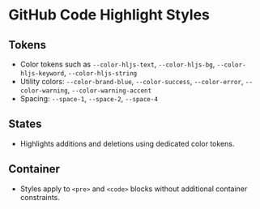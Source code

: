 # GitHub Code Highlight Styles

## Tokens

- Color tokens such as `--color-hljs-text`, `--color-hljs-bg`, `--color-hljs-keyword`, `--color-hljs-string`
- Utility colors: `--color-brand-blue`, `--color-success`, `--color-error`, `--color-warning`, `--color-warning-accent`
- Spacing: `--space-1`, `--space-2`, `--space-4`

## States

- Highlights additions and deletions using dedicated color tokens.

## Container

- Styles apply to `<pre>` and `<code>` blocks without additional container constraints.
